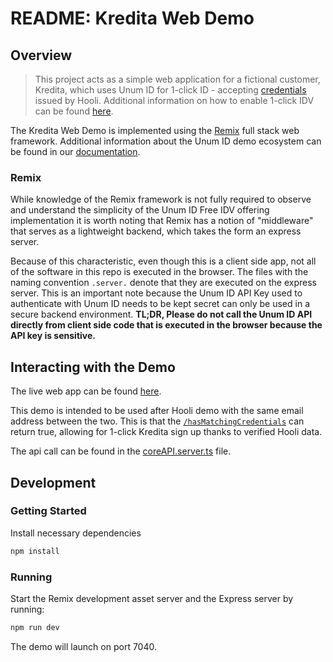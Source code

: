 # README: Kredita Web Demo

## Overview

> This project acts as a simple web application for a fictional customer, Kredita, which uses Unum ID for 1-click ID - accepting [credentials](https://docs.unumid.co/terminology#credential) issued by Hooli. Additional information on how to enable 1-click IDV can be found [here](http://localhost:3000/quick-start-guide).

The Kredita Web Demo is implemented using the [Remix](https://remix.run/docs) full stack web framework. Additional information about the Unum ID demo ecosystem can be found in our [documentation](https://docs.unumid.co/kredita-demo).

### Remix

While knowledge of the Remix framework is not fully required to observe and understand the simplicity of the Unum ID Free IDV offering implementation it is worth noting that Remix has a notion of "middleware" that serves as a lightweight backend, which takes the form an express server.

Because of this characteristic, even though this is a client side app, not all of the software in this repo is executed in the browser. The files with the naming convention `.server.` denote that they are executed on the express server. This is an important note because the Unum ID API Key used to authenticate with Unum ID needs to be kept secret can only be used in a secure backend environment. **TL;DR, Please do not call the Unum ID API directly from client side code that is executed in the browser because the API key is sensitive.**

## Interacting with the Demo

The live web app can be found [here](https://kredita-web.demo.sandbox-unumid.co).

This demo is intended to be used after Hooli demo with the same email address between the two. This is that the [`/hasMatchingCredentials`](https://docs.unumid.co/api-overview#check-user-credentials) can return true, allowing for 1-click Kredita sign up thanks to verified Hooli data.

The api call can be found in the [coreAPI.server.ts](/app/coreAPI.server.ts) file.

## Development

### Getting Started

Install necessary dependencies

```sh
npm install
```

### Running

Start the Remix development asset server and the Express server by running:

```sh
npm run dev
```

The demo will launch on port 7040.
